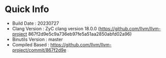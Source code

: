 # Quick Info
* Build Date : 20230727
* Clang Version : ZyC clang version 18.0.0 (https://github.com/llvm/llvm-project 867f2d9e5c9a736eb97fe5a51aa2850abfd02a96)
* Binutils Version : master
* Compiled Based : https://github.com/llvm/llvm-project/commit/867f2d9e

